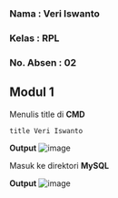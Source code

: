 ### Nama : Veri Iswanto
### Kelas : RPL 
### No. Absen : 02


## Modul 1
Menulis title di **CMD** 
```
title Veri Iswanto
```

**Output**
![image](https://user-images.githubusercontent.com/113566079/190293191-dea479bf-5de6-459f-8163-078ed7b121f5.png)

Masuk ke direktori **MySQL**

**Output**
![image](https://user-images.githubusercontent.com/113566079/190293371-c29e5137-feb8-4b61-a6f5-08460b84a757.png)
